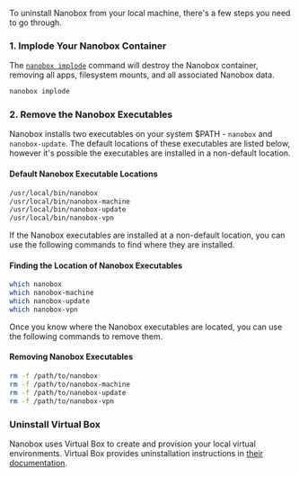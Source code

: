 To uninstall Nanobox from your local machine, there's a few steps you need to go through.

### 1. Implode Your Nanobox Container
The [`nanobox implode`](/cli/implode/) command will destroy the Nanobox container, removing all apps, filesystem mounts, and all associated Nanobox data.

```bash
nanobox implode
```

### 2. Remove the Nanobox Executables
Nanobox installs two executables on your system $PATH - `nanobox` and `nanobox-update`. The default locations of these executables are listed below, however it's possible the executables are installed in a non-default location.

#### Default Nanobox Executable Locations
```bash
/usr/local/bin/nanobox
/usr/local/bin/nanobox-machine
/usr/local/bin/nanobox-update
/usr/local/bin/nanobox-vpn
```

If the Nanobox executables are installed at a non-default location, you can use the following commands to find where they are installed.

#### Finding the Location of Nanobox Executables
```bash
which nanobox
which nanobox-machine
which nanobox-update
which nanobox-vpn
```

Once you know where the Nanobox executables are located, you can use the following commands to remove them.

#### Removing Nanobox Executables
```bash
rm -f /path/to/nanobox
rm -f /path/to/nanobox-machine
rm -f /path/to/nanobox-update
rm -f /path/to/nanobox-vpn
```

### Uninstall Virtual Box
Nanobox uses Virtual Box to create and provision your local virtual environments. Virtual Box provides uninstallation instructions in [their documentation](https://www.virtualbox.org/manual/ch02.html#idm856).
